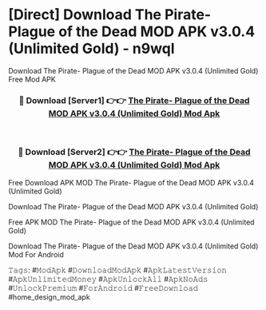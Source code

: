# [Direct] Download The Pirate- Plague of the Dead MOD APK v3.0.4 (Unlimited Gold) - n9wql
Download The Pirate- Plague of the Dead MOD APK v3.0.4 (Unlimited Gold) Free Mod APK

<div align="center">
<h3>🔴 Download [Server1] 👉👉 <a href="https://apk-comot.site?title=The_Pirate-_Plague_of_the_Dead_MOD_APK_v3.0.4_(Unlimited_Gold)">The Pirate- Plague of the Dead MOD APK v3.0.4 (Unlimited Gold) Mod Apk</a></h3><br>

<h3>🔴 Download [Server2] 👉👉 <a href="https://apk-comot.site?title=The_Pirate-_Plague_of_the_Dead_MOD_APK_v3.0.4_(Unlimited_Gold)">The Pirate- Plague of the Dead MOD APK v3.0.4 (Unlimited Gold) Mod Apk</a></h3>
</div>


Free Download APK MOD The Pirate- Plague of the Dead MOD APK v3.0.4 (Unlimited Gold)

Download The Pirate- Plague of the Dead MOD APK v3.0.4 (Unlimited Gold) 

Free APK MOD The Pirate- Plague of the Dead MOD APK v3.0.4 (Unlimited Gold) 

Download The Pirate- Plague of the Dead MOD APK v3.0.4 (Unlimited Gold) Mod For Android

𝚃𝚊𝚐𝚜: #𝙼𝚘𝚍𝙰𝚙𝚔 #𝙳𝚘𝚠𝚗𝚕𝚘𝚊𝚍𝙼𝚘𝚍𝙰𝚙𝚔 #𝙰𝚙𝚔𝙻𝚊𝚝𝚎𝚜𝚝𝚅𝚎𝚛𝚜𝚒𝚘𝚗 #𝙰𝚙𝚔𝚄𝚗𝚕𝚒𝚖𝚒𝚝𝚎𝚍𝙼𝚘𝚗𝚎𝚢 #𝙰𝚙𝚔𝚄𝚗𝚕𝚘𝚌𝚔𝙰𝚕𝚕 #𝙰𝚙𝚔𝙽𝚘𝙰𝚍𝚜 #𝚄𝚗𝚕𝚘𝚌𝚔𝙿𝚛𝚎𝚖𝚒𝚞𝚖 #𝙵𝚘𝚛𝙰𝚗𝚍𝚛𝚘𝚒𝚍 #𝙵𝚛𝚎𝚎𝙳𝚘𝚠𝚗𝚕𝚘𝚊𝚍 #home_design_mod_apk